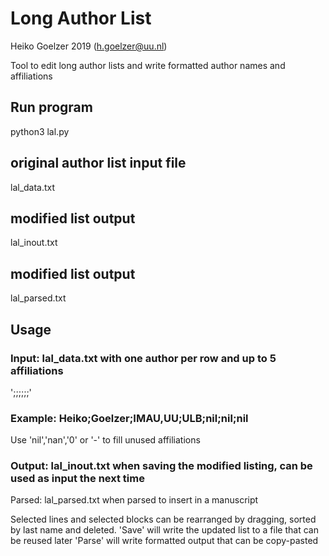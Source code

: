 # Long Author List 
Heiko Goelzer 2019 (h.goelzer@uu.nl)

Tool to edit long author lists and write formatted author names and affiliations

## Run program
python3 lal.py

## original author list input file
lal_data.txt

## modified list output
lal_inout.txt

## modified list output
lal_parsed.txt

## Usage

### Input: lal_data.txt with one author per row and up to 5 affiliations
'<First>;<Last>;<Group1>;<Group2>;<Group3>;<Group4>;<Group5>' 
### Example: Heiko;Goelzer;IMAU,UU;ULB;nil;nil;nil
Use 'nil','nan','0' or '-' to fill unused affiliations 

### Output: lal_inout.txt when saving the modified listing, can be used as input the next time
Parsed: lal_parsed.txt when parsed to insert in a manuscript

Selected lines and selected blocks can be rearranged by dragging, sorted by last name and deleted.
'Save' will write the updated list to a file that can be reused later
'Parse' will write formatted output that can be copy-pasted 
